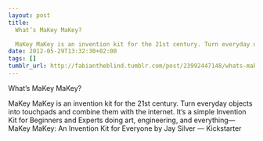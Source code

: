 ```yaml
---
layout: post
title: 
  What’s MaKey MaKey?

  MaKey MaKey is an invention kit for the 21st century. Turn everyday objects into touchpads and combine them with the internet. It’s a simple Invention Kit for Beginners and Experts doing art, engineering, and everything
date: 2012-05-29T13:32:30+02:00
tags: []
tumblr_url: http://fabiantheblind.tumblr.com/post/23992447148/whats-makey-makey-makey-makey-is-an-invention
---
```

What’s MaKey MaKey?

MaKey MaKey is an invention kit for the 21st century. Turn everyday objects into touchpads and combine them with the internet. It’s a simple Invention Kit for Beginners and Experts doing art, engineering, and everything—MaKey MaKey: An Invention Kit for Everyone by Jay Silver — Kickstarter
